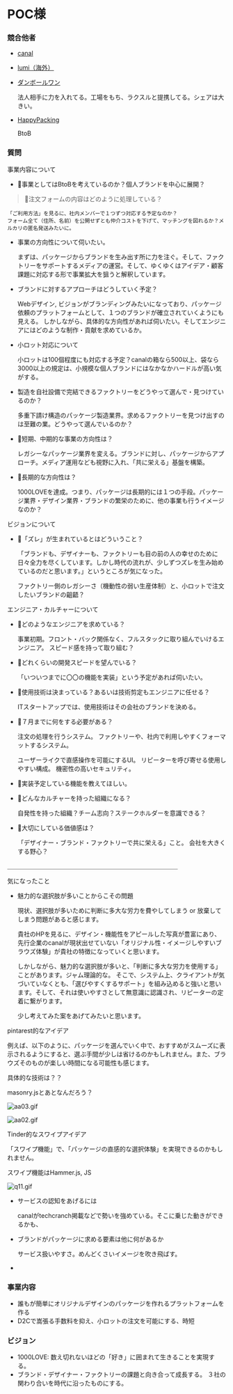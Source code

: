 # POC様

### 競合他者

- [canal](https://jp.techcrunch.com/2019/11/25/canal/)
- [lumi（海外）](https://www.lumi.com/)
- [ダンボールワン](https://prtimes.jp/main/html/searchrlp/company_id/25024)
    
    法人相手に力を入れてる。工場をもち、ラクスルと提携してる。シェアは大きい。
    
- [HappyPacking](https://www.happypackaging.jp/?gclid=Cj0KCQjw3v6SBhCsARIsACyrRAkNPgfEt-b7r7oEjazAJwWJVt12QQo7yBqee284dH-jhfLKsld7EDQaAuXJEALw_wcB)
    
    BtoB
    

### 質問

事業内容について

- 🌟事業としてはBtoBを考えているのか？個人ブランドを中心に展開？
    
    
> 🌟注文フォームの内容はどのように処理している？
    
    「ご利用方法」を見るに、社内メンバーで１つずつ対応する予定なのか？
    フォーム全て（住所、名前）を公開せずとも仲介コストを下げて、マッチングを図れるか？メルカリの匿名発送みたいに。
    
- 事業の方向性について伺いたい。
    
    まずは、パッケージからブランドを生み出す所に力を注ぐ。そして、ファクトリーをサポートするメディアの運営。そして、ゆくゆくはアイデア・顧客課題に対応する形で事業拡大を狙うと解釈しています。
    
- ブランドに対するアプローチはどうしていく予定？
    
    Webデザイン, ビジョンがブランディングみたいになっており、パッケージ依頼のプラットフォームとして、１つのブランドが確立されていくようにも見える。
    しかしながら、具体的な方向性があれば伺いたい。そしてエンジニアにはどのような制作・貢献を求めているか。
    
- 小ロット対応について
    
    小ロットは100個程度にも対応する予定？canalの箱なら500以上、袋なら3000以上の規定は、小規模な個人ブランドにはなかなかハードルが高い気がする。
    
- 製造を自社設備で完結できるファクトリーをどうやって選んで・見つけているのか？
    
    多重下請け構造のパッケージ製造業界。求めるファクトリーを見つけ出すのは至難の業。どうやって選んでいるのか？
    
- 🌟短期、中期的な事業の方向性は？
    
    レガシーなパッケージ業界を変える。ブランドに対し、パッケージからアプローチ。メディア運用なども視野に入れ、「共に栄える」基盤を構築。
    
- 🌟長期的な方向性は？
    
    1000LOVEを達成。つまり、パッケージは長期的には１つの手段。パッケージ業界・デザイン業界・ブランドの繁栄のために、他の事業も行うイメージなのか？
    

ビジョンについて

- 🌟「ズレ」が生まれているとはどういうこと？
    
    「ブランドも、デザイナーも、ファクトリーも目の前の人の幸せのために日々全力を尽くしています。しかし時代の流れが、少しずつズレを生み始めているのだと思います。」というところが気になった。
    
    ファクトリー側のレガシーさ（機動性の弱い生産体制）と、小ロットで注文したいブランドの齟齬？
    

エンジニア・カルチャーについて

- 🌟どのようなエンジニアを求めている？
    
    事業初期。フロント・バック関係なく、フルスタックに取り組んでいけるエンジニア。
    スピード感を持って取り組む？
    
- 🌟どれくらいの開発スピードを望んでいる？
    
    「いついつまでに〇〇の機能を実装」という予定があれば伺いたい。
    
- 🌟使用技術は決まっている？あるいは技術剪定もエンジニアに任せる？
    
    ITスタートアップでは、使用技術はその会社のブランドを決める。
    
- 🌟７月までに何をする必要がある？
    
    注文の処理を行うシステム。
    ファクトリーや、社内で利用しやすくフォーマットするシステム。
    
    ユーザーライクで直感操作を可能にするUI。
    リピーターを呼び寄せる使用しやすい構成。
    機密性の高いセキュリティ。
    
- 🌟実装予定している機能を教えてほしい。

- 🌟どんなカルチャーを持った組織になる？
    
    自発性を持った組織？チーム志向？ステークホルダーを意識できる？
    
- 🌟大切にしている価値感は？
    
    「デザイナー・ブランド・ファクトリーで共に栄える」こと。
    会社を大きくする野心？
    

＿＿＿＿＿＿＿＿＿＿＿＿＿＿＿＿＿＿＿＿＿＿＿＿＿＿＿＿

気になったこと

- 魅力的な選択肢が多いことからこその問題
    
    現状、選択肢が多いために判断に多大な労力を費やしてしまう or 放棄してしまう問題があると感じます。
    
    貴社のHPを見るに、デザイン・機能性をアピールした写真が豊富にあり、先行企業のcanalが現状出せていない「オリジナル性・イメージしやすいブラウズ体験」が貴社の特徴になっていくと思います。
    
    しかしながら、魅力的な選択肢が多いと、「判断に多大な労力を使用する」ことがあります。ジャム理論的な。
    そこで、システム上、クライアントが気づいていなくとも、「選びやすくするサポート」を組み込めると強いと思います。そして、それは使いやすさとして無意識に認識され、リピーターの定着に繋がります。
    
    少し考えてみた案をあげてみたいと思います。
    

pintarest的なアイデア

例えば、以下のように、パッケージを選んでいく中で、おすすめがスムーズに表示されるようにすると、選ぶ手間が少しは省けるのかもしれません。また、ブラウズそのものが楽しい時間になる可能性も感じます。

具体的な技術は？？

masonry.jsとあとなんだろう？

![aa03.gif](POC%E6%A7%98%20a73a0de039aa48ee819d12260bad6994/aa03.gif)

![aa02.gif](POC%E6%A7%98%20a73a0de039aa48ee819d12260bad6994/aa02.gif)

Tinder的なスワイプアイデア

「スワイプ機能」で、「パッケージの直感的な選択体験」を実現できるのかもしれません。

スワイプ機能はHammer.js, JS

![q11.gif](POC%E6%A7%98%20a73a0de039aa48ee819d12260bad6994/q11.gif)

- サービスの認知をあげるには
    
    canalがtechcranch掲載などで勢いを強めている。そこに乗じた動きができるかも、
    
- ブランドがパッケージに求める要素は他に何があるか
    
    サービス扱いやすさ。めんどくさいイメージを吹き飛ばす。
    
- 

### 事業内容

- 誰もが簡単にオリジナルデザインのパッケージを作れるプラットフォームを作る
- D2Cで嵩張る手数料を抑え、小ロットの注文を可能にする、時短

### ビジョン

- 1000LOVE: 数え切れないほどの「好き」に囲まれて生きることを実現する。
- ブランド・デザイナー・ファクトリーの課題と向き合って成長する。
３社の関わり合いを時代に沿ったものにする。

